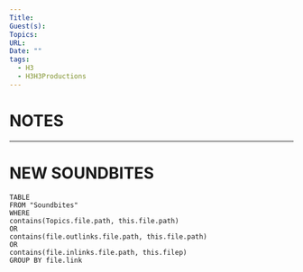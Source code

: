```yaml
---
Title: 
Guest(s): 
Topics: 
URL: 
Date: ""
tags:
  - H3
  - H3H3Productions
---
```

# NOTES


___
# NEW SOUNDBITES
``` dataview
TABLE
FROM "Soundbites"
WHERE 
contains(Topics.file.path, this.file.path) 
OR 
contains(file.outlinks.file.path, this.file.path)
OR
contains(file.inlinks.file.path, this.filep)
GROUP BY file.link
```
